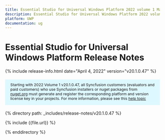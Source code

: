 ```yaml
---
title: Essential Studio for Universal Windows Platform 2022 volume 1 Main release Release Notes  
description: Essential Studio for Universal Windows Platform 2022 volume 1 Main release Release Notes  
platform: UWP
documentation: ug
---
```


# Essential Studio for Universal Windows Platform  Release Notes  

{% include release-info.html date="April 4, 2022" version="v20.1.0.47" %} 


<style>
#license {
    font-size: .88em!important;
margin-top: 1.5em;     margin-bottom: 1.5em;
    background-color: #def8ff;
    padding: 10px 17px 14px;
}
</style>


<div id="license">
Starting with 2022 Volume 1 v20.1.0.47, all Syncfusion customers (evaluators and paid customers) who use Syncfusion installers or nuget packages from <a href="https://www.nuget.org/packages?q=Syncfusion">nuget.org</a> must generate and register the corresponding platform and version license key in your projects.
For more information, please see this <a href="https://help.syncfusion.com/common/essential-studio/licensing/license-key">help topic</a>
</div>



{% directory path: _includes/release-notes/v20.1.0.47 %}

{% include {{file.url}} %}

{% enddirectory %}
